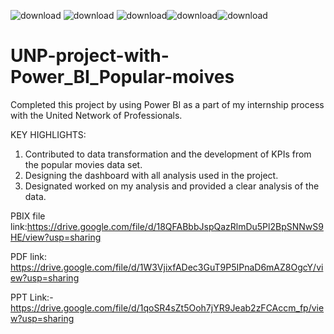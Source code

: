 ![download](https://github.com/user-attachments/assets/e7c96a9e-c65f-444c-a7d2-75bf7afd3976) ![download](https://github.com/user-attachments/assets/f33dd449-5597-45aa-a9e3-5becd81fdeb1) ![download](https://github.com/user-attachments/assets/9cb2dd43-022e-468c-a9f9-e9151477073f)![download](https://github.com/user-attachments/assets/abcd4906-4f70-4846-a1ec-35f0164a55e2)![download](https://github.com/user-attachments/assets/12cb9635-e3cc-4063-be0f-8b78bf041708)




# UNP-project-with-Power_BI_Popular-moives

Completed this project by using Power BI as a part of my internship process with the United Network of Professionals.

KEY HIGHLIGHTS:

1. Contributed to data transformation and the development of KPIs from the popular movies data set.
2. Designing the dashboard with all analysis used in the project.
3. Designated worked on my analysis and provided a clear analysis of the data.

PBIX file link:https://drive.google.com/file/d/18QFABbbJspQazRlmDu5Pl2BpSNNwS9HE/view?usp=sharing

PDF link: https://drive.google.com/file/d/1W3VjixfADec3GuT9P5IPnaD6mAZ8OgcY/view?usp=sharing

PPT Link:- https://drive.google.com/file/d/1qoSR4sZt5Ooh7jYR9Jeab2zFCAccm_fp/view?usp=sharing
